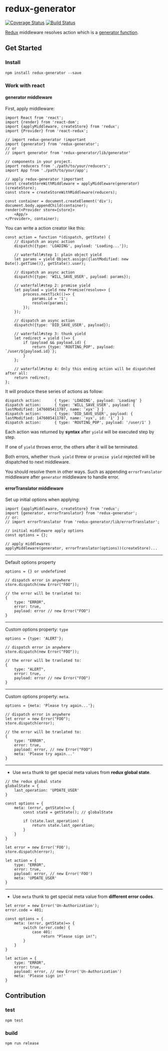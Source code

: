# redux-generator

[![Coverage Status](https://coveralls.io/repos/github/xuyuanxiang/redux-generator/badge.svg)](https://coveralls.io/github/xuyuanxiang/redux-generator)
[![Build Status](https://travis-ci.org/xuyuanxiang/redux-generator.svg?branch=master)](https://travis-ci.org/xuyuanxiang/redux-generator)

[Redux](http://redux.js.org/) middleware resolves action which is a [generator function](https://developer.mozilla.org/en-US/docs/Web/JavaScript/Reference/Statements/function*).

## Get Started

### Install
```
npm install redux-generator --save
```

### Work with react

#### generator middleware

First, apply middleware:
```
import React from 'react';
import {render} from 'react-dom';
import {applyMiddleware, createStore} from 'redux';
import {Provider} from 'react-redux';

// import redux-generator !important
import {generator} from 'redux-generator';
// or
// import generator from 'redux-generator/lib/generator'

// components in your project.
import reducers from './path/to/your/reducers';
import App from './path/to/your/app';

// apply redux-generator !important
const createStoreWithMiddleware = applyMiddleware(generator)(createStore);
const store = createStoreWithMiddleware(reducers);

const container = document.createElement('div');
document.body.appendChild(container);
render(<Provider store={store}>
    <App/>
</Provider>, container);
```

You can write a action creator like this:

```
const action = function *(dispatch, getState) {
    // dispatch an async action
    dispatch({type: 'LOADING', payload: 'Loading...'});

    // waterfall#step 1: plain object yield
    let params = yield Object.assign({lastModified: new Date().getTime()}, getState().user);

    // dispatch an async action
    dispatch({type: 'WILL_SAVE_USER', payload: params});

    // waterfall#step 2: promise yield
    let payload = yield new Promise(resolve=> {
        process.nextTick(()=> {
            params.id = '1';
            resolve(params);
        });
    });

    // dispatch an async action
    dispatch({type: 'DID_SAVE_USER', payload});

    // waterfall#step 3: thunk yield
    let redirect = yield ()=> {
        if (payload && payload.id) {
            return {type: 'ROUTING_POP', payload: `/user/${payload.id}`};
        }
    };

    // waterfall#step 4: Only this ending action will be dispatched after all:
    return redirect;
};
```

It will produce these series of actions as follow:

```
dispatch action:      { type: 'LOADING', payload: 'Loading' }
dispatch action:      { type: 'WILL_SAVE_USER', payload: { lastModified: 1476005411707, name: 'xyx' } }
dispatch action:      { type: 'DID_SAVE_USER', payload: { lastModified: 1476005411707, name: 'xyx', id: '1' } }
dispatch action:      { type: 'ROUTING_POP', payload: '/user/1' }
```

Each action was returned by **syntax** after `yield` will be executed step by step. 

If one of `yield` throws error, the others after it will be terminated.

Both errors, whether `thunk yield` threw or `promise yield` rejected will be dispatched to next middleware. 

You should resolve them in other ways. Such as appending `errorTranslator` middleware after `generator` middleware to handle error.

#### errorTranslator middleware

Set up initial options when applying:

```
import {applyMiddleware, createStore} from 'redux';
import {generator, errorTranslator} from 'redux-generator';
// or:
// import errorTranslator from 'redux-generator/lib/errorTranslator';

// initial middleware apply options
const options = {};

// apply middlewares
applyMiddleware(generator, errorTranslator(options))(createStore)...
```

---

Default options property

```
options = {} or undefefined

// dispatch error in anywhere
store.dispatch(new Error("FOO"));

// the error will be tranlated to:
{
    type: "ERROR",
    error: true,
    payload: error // new Error("FOO")
}
```

---

Custom options property: `type`

```
options = {type: 'ALERT'};

// dispatch error in anywhere
store.dispatch(new Error("FOO"));

// the error will be tranlated to:
{
    type: "ALERT",
    error: true,
    payload: error // new Error("FOO")
}
```

---

Custom options property: `meta`.

```
options = {meta: 'Please try again...'};

// dispatch error in anywhere
let error = new Error("FOO");
store.dispatch(error);

// the error will be tranlated to:
{
    type: "ERROR",
    error: true,
    payload: error, // new Error("FOO")
    meta: 'Please try again...'
}
```

---

+ Use `meta` thunk to get special meta values from **redux global state**.

```
// the redux global state
globalState = {
    last_operation: 'UPDATE_USER'
}

const options = {
    meta: (error, getState)=> {
        const state = getState(); // globalState
        
        if (state.last_operation) {
            return state.last_operation;
        }
    }
}

let error = new Error('FOO');
store.dispatch(error);

let action = {
    type: "ERROR",
    error: true,
    payload: error, // new Error('FOO')
    meta: 'UPDATE_USER'
}
```

---

+ Use `meta` thunk to get special meta value from **different error codes**.

```
let error = new Error('Un-Authorization');
error.code = 401;

const options = {
    meta: (error, getState)=> {
        switch (error.code) {
            case 401:
                return "Please sign in!";
        }
    }
}

let action = {
    type: "ERROR",
    error: true,
    payload: error, // new Error('Un-Authorization')
    meta: 'Please sign in!'
}
```



## Contribution

### test
```
npm test
```

### build
```
npm run release
```






